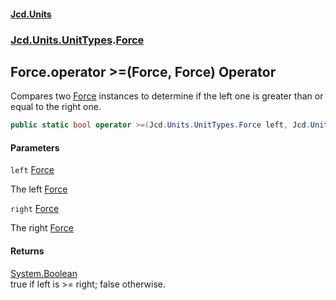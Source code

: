 #### [Jcd.Units](index.md 'index')
### [Jcd.Units.UnitTypes](Jcd.Units.UnitTypes.md 'Jcd.Units.UnitTypes').[Force](Jcd.Units.UnitTypes.Force.md 'Jcd.Units.UnitTypes.Force')

## Force.operator >=(Force, Force) Operator

Compares two [Force](Jcd.Units.UnitTypes.Force.md 'Jcd.Units.UnitTypes.Force') instances to determine if the left one is greater than or equal to the right one.

```csharp
public static bool operator >=(Jcd.Units.UnitTypes.Force left, Jcd.Units.UnitTypes.Force right);
```
#### Parameters

<a name='Jcd.Units.UnitTypes.Force.op_GreaterThanOrEqual(Jcd.Units.UnitTypes.Force,Jcd.Units.UnitTypes.Force).left'></a>

`left` [Force](Jcd.Units.UnitTypes.Force.md 'Jcd.Units.UnitTypes.Force')

The left [Force](Jcd.Units.UnitTypes.Force.md 'Jcd.Units.UnitTypes.Force')

<a name='Jcd.Units.UnitTypes.Force.op_GreaterThanOrEqual(Jcd.Units.UnitTypes.Force,Jcd.Units.UnitTypes.Force).right'></a>

`right` [Force](Jcd.Units.UnitTypes.Force.md 'Jcd.Units.UnitTypes.Force')

The right [Force](Jcd.Units.UnitTypes.Force.md 'Jcd.Units.UnitTypes.Force')

#### Returns
[System.Boolean](https://docs.microsoft.com/en-us/dotnet/api/System.Boolean 'System.Boolean')  
true if left is >= right; false otherwise.